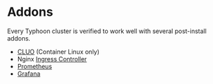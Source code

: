 # Addons

Every Typhoon cluster is verified to work well with several post-install addons.

* [CLUO](cluo.md) (Container Linux only)
* Nginx [Ingress Controller](ingress.md)
* [Prometheus](prometheus.md)
* [Grafana](grafana.md)

